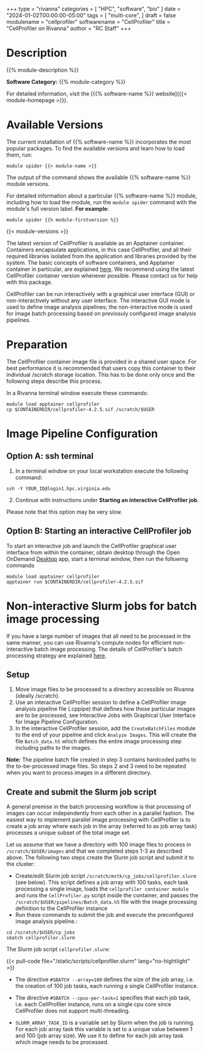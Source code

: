 +++
type = "rivanna"
categories = [
  "HPC",
  "software",
  "bio"
]
date = "2024-01-02T00:00:00-05:00"
tags = [
  "multi-core",
]
draft = false
modulename = "cellprofiler"
softwarename = "CellProfiler"
title = "CellProfiler on Rivanna"
author = "RC Staff"
+++

# Description

{{% module-description %}}

**Software Category:** {{% module-category %}}

For detailed information, visit the [{{% software-name %}} website]({{< module-homepage >}}).

# Available Versions
The current installation of {{% software-name %}} incorporates the most popular packages. To find the available versions and learn how to load them, run:

```
module spider {{< module-name >}}
```

The output of the command shows the available {{% software-name %}} module versions.

For detailed information about a particular {{% software-name %}} module, including how to load the module, run the `module spider` command with the module's full version label. __For example__:
```
module spider {{% module-firstversion %}}
```

{{< module-versions >}}


The latest version of CellProfiler is available as an Apptainer container.  Containers encapsulate applications, in this case CellProfiler, and all their required libraries isolated from the application and libraries provided by the system. The basic concepts of software containers, and Apptainer container in particular, are explained [here](/userinfo/rivanna/software/containers).  We recommend using the latest CellProfiler container version whenever possible.  Please contact us for help with this package.

CellProfiler can be run interactively with a graphical user interface (GUI) or non-interactively without any user interface.  The interactive GUI mode is used to define image analysis pipelines; the non-interactive mode is used for image batch processing based on previosuly configured image analysis pipelines.  


# Preparation
The CellProfiler container image file is provided in a shared user space.  For best performance it is recommended that users copy this container to their individual /scratch storage location.  This has to be done only once and the following steps describe this process.

In a Rivanna terminal window execute these commands:
```
module load apptainer cellprofiler
cp $CONTAINERDIR/cellprofiler-4.2.5.sif /scratch/$USER
```

# Image Pipeline Configuration

## Option A: ssh terminal

1. In a terminal window on your local workstation execute the following command:
```
ssh -Y YOUR_ID@login1.hpc.virginia.edu
```

2. Continue with instructions under **Starting an interactive CellProfiler job**.

Please note that this option may be very slow.


## Option B: Starting an interactive CellProfiler job

To start an interactive job and launch the CellProfiler graphical user interface from within the container, obtain desktop through the Open OnDemand [Desktop](/userinfo/rivanna/ood/desktop) app, start a terminal window, then run the following commands
```
module load apptainer cellprofiler
apptainer run $CONTAINERDIR/cellprofiler-4.2.5.sif
```

# Non-interactive Slurm jobs for batch image processing
If you have a large number of images that all need to be processed in the same manner, you can use Rivanna's compute nodes for efficient non-interactive batch image processing. The details of CellProfiler's batch processing strategy are explained [here](https://cellprofiler-manual.s3.amazonaws.com/CPmanual/Help_Other%20Features_Batch_Processing.html).

## Setup

1. Move image files to be processed to a directory accessible on Rivanna (ideally /scratch).
2. Use an interactive CellProfiler session to define a CellProfiler image analysis pipeline file (.cppipe) that defines how those particular images are to be processed,  see Interactive Jobs with Graphical User Interface for Image Pipeline Configuration.
3. In the interactive CellProfiler session, add the `CreateBatchFiles` module to the end of your pipeline and click `Analyze Images`. This will create the file `Batch_data.h5` which defines the entire image processing step including paths to the images.

**Note:**  The pipeline batch file created in step 3 contains hardcoded paths to the to-be-processed image files. So steps 2 and 3 need to be repeated when you want to process images in a different directory.

## Create and submit the Slurm job script

A general premise in the batch processing workflow is that processing of images can occur independently from each other in a parallel fashion.  The easiest way to implement parallel image processing with CellProfiler is to create a job array where each job in the array (referred to as job array task) processes a unique subset of the total image set.  

Let us assume that we have a directory with 100 image files to process in `/scratch/$USER/images` and that we completed steps 1-3 as described above.  The following two steps create the Slurm job script and submit it to the cluster:

+ Create/edit Slurm job script `/scratch/mstk/cp_jobs/cellprofiler.slurm` (see below).  This script
defines a job array with 100 tasks, each task processing a single image,
loads the `cellprofiler container module` and runs the `CellProfiler.py` script inside the container, and
passes the `/scratch/$USER/pipelines/Batch_data.h5` file with the image processing definition to the CellProfiler instance
+ Run these commands to submit the job and execute the preconfigured image analysis pipeline.:
```
cd /scratch/$USER/cp_jobs
sbatch cellprofiler.slurm
```

The Slurm job script `cellprofiler.slurm`:

{{< pull-code file="/static/scripts/cellprofiler.slurm" lang="no-hightlight" >}}

+ The directive `#SBATCH --array=100` defines the size of the job array, i.e. the creation of 100 job tasks, each running a single CellProfiler instance.

+ The directive `#SBATCH --cpus-per-task=1` specifies that each job task, i.e. each CellProfiler instance, runs on a single cpu core since CellProfiler does not support multi-threading.

+ `SLURM_ARRAY_TASK_ID` is a variable set by Slurm when the job is running. For each job array task this variable is set to a unique value between 1 and 100 (job array size). We use it to define for each job array task which image needs to be processed.

